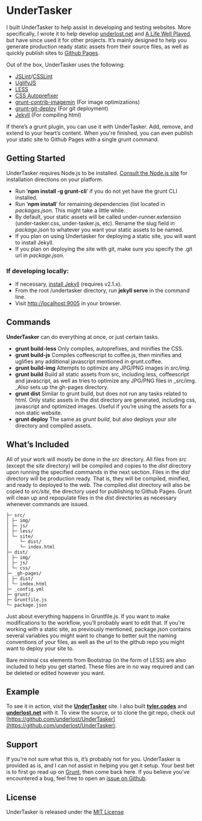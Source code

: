 # UnderTasker

I built UnderTasker to help assist in developing and testing websites. More specifically, I wrote it to help develop [underlost.net](underlost.net) and [A Life Well Played](alifewellplayed.com), but have since used it for other projects. It’s mainly designed to help you generate production ready static assets from their source files, as well as quickly publish sites to [Github Pages](pages.github.com). 

Out of the box, UnderTasker uses the following:

*   [JSLint](www.jslint.com)/[CSSLint](csslint.net)
*   [UglifyJS](marijnhaverbeke.nl//uglifyjs)
*   [LESS](lesscss.org)
*   [CSS Autoprefixer](github.com/ai/autoprefixer)
*   [grunt-contrib-imagemin](https://github.com/gruntjs/grunt-contrib-imagemin) (For image optimizations)
*   [grunt-git-deploy](https://www.npmjs.org/package/grunt-git-deploy) (For git deployment)
*   [Jekyll](http://jekyllrb.com/) (For compiling html)

If there’s a grunt plugin, you can use it with UnderTasker. Add, remove, and extend to your heart’s content. When you&#39;re finished, you can even publish your static site to Github Pages with a single grunt command.

## Getting Started

<a id="21dc"></a>UnderTasker requires Node.js to be installed. [Consult the Node.js site](http://nodejs.org/download/) for installation directions on your platform.

*  Run ‘**npm install -g grunt-cli**’ if you do not yet have the grunt CLI installed. 
*  Run ‘**npm install**’ for remaining dependencies (list located in _packages.json_. This might take a little while.
*  By default, your static assets will be called under-runner.extension (under-tasker.css, under-tasker.js, etc). Rename the slug field in _package.json_ to whatever you want your static assets to be named.
*  If you plan on using Undertasker for deploying a static site, you will want to install Jekyll. 
*  If you plan on deploying the site with git, make sure you specify the .git url in _package.json._

### If developing locally:

*   If necessary, [install Jekyll](http://jekyllrb.com/docs/installation) (requires v2.1.x).
*   From the root /undertasker directory, run **jekyll serve** in the command line.
*   Visit [http://localhost:9005](http://localhost:9001/) in your browser.


## Commands

**UnderTasker** can do everything at once, or just certain tasks. 

*   **grunt build-less**
Only compiles, autoprefixes, and minifies the CSS. 
*   **grunt build-js**
Compiles coffeescript to coffee.js, then minifies and uglifies any additional javascript mentioned in grunt.coffee.
*   **grunt build-img**
Attempts to optimize any JPG/PNG images in _src/img._
*   **grunt build**
Build all static assets from src, including less, coffeescript and javascript, as well as tries to optimize any JPG/PNG files in _src/img. _Also sets up the gh-pages directory.
*   **grunt dist**
Similar to grunt build, but does not run any tasks related to html. Only static assets in the dist directory are generated, including css, javascript and optimized images. Useful if you’re using the assets for a non static website. 
*   **grunt deploy**
The same as _grunt build_, but also deploys your _site_ directory and compiled assets.


## What’s Included

All of your work will mostly be done in the _src_ directory. All files from _src_ (except the _site_ directory) will be compiled and copies to the _dist_ directory upon running the specified commands in the next section. Files in the _dist_ directory will be production ready. That is, they will be compiled, minified, and ready to deployed to the web. The compiled _dist_ directory will also be copied to _src/site_, the directory used for publishing to Github Pages. Grunt will clean up and repopulate files in the _dist_ directories as necessary whenever commands are issued.
  
```
├─ src/
│ ├─ img/
│ ├─ js/
│ ├─ less/
│ └─ site/
│    └─ dist/
│    └─ index.html
├─ dist/
│ ├─ img/
│ ├─ js/
│ └─ css/
├─ _gh-pages/
│ ├─ dist/
│ └─ index.html
├─ _config.yml
├─ grunt/
├─ Gruntfile.js
└─ package.json
```

Just about everything happens in Gruntfile.js. If you want to make modifications to the workflow, you’ll probably want to edit that. If you&#39;re working with a static site, as previously mentioned, package.json contains several variables you might want to change to better suit the naming conventions of your files, as well as the url to the github repo you might want to deploy your site to.

Bare minimal css elements from Bootstrap (in the form of LESS) are also included to help you get started. These files are in no way required and can be deleted or edited however you want.


## Example

To see it in action, visit the [**UnderTasker**](http://tyler.codes/UnderTasker) site. I also built [**tyler.codes**](http://tyler.codes/) and [**underlost.net**](http://underlost.net/) with it. To view the source, or to clone the git repo, check out [https://github.com/underlost/UnderTasker](https://github.com/underlost/UnderTasker).


## Support

If you&#39;re not sure what this is, it’s probably not for you. UnderTasker is provided as is, and I can not assist in helping you get it setup. Your best bet is to first go read up on [Grunt](http://gruntjs.com/), then come back here. If you believe you’ve encountered a bug, feel free to open an [issue on Github](https://github.com/underlost/UnderTasker/issues).



## License

UnderTasker is released under the [MIT License](https://github.com/underlost/UnderTasker/blob/master/LICENSE)
